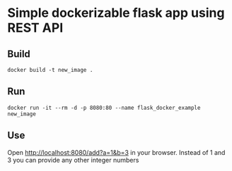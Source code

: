 # Simple dockerizable flask app using REST API

## Build
    docker build -t new_image .

## Run
    docker run -it --rm -d -p 8080:80 --name flask_docker_example new_image

## Use
Open [http://localhost:8080/add?a=1&b=3](http://localhost:8080/add?a=1&b=3) in your browser. Instead of 1 and 3 you can provide any other integer numbers